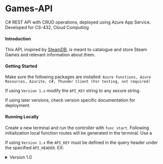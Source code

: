 # Games-API

C# REST API with CRUD operations, deployed using Azure App Service. 
Developed for CS-432, Cloud Computing

#### Introduction

This API, inspired by [SteamDB](https://steamdb.info/), is meant to catalogue and store Steam Games and relevant information about them. 

#### Getting Started

Make sure the following packages are installed: 
```Azure Functions, Azure Resources, Azurite, C#, Thunder Client (For testing, not required)```

If using ```Version 1.x``` modify the ```API_KEY``` string to any secure string.

If using later versions, check version specific documentation for deployment.

#### Running Locally

Create a new terminal and run the controller with ```func start```. Following initialization local function routes will be generated in the terminal. Use a 

If using ```Version 1.x``` the ```API_KEY``` must be defined in the query header under the specified ```API_HEADER```. EX:

<details>
<summary>Version 1.0</summary>
  #### Deploying to Azure
  Create a Function App with desired settings in the Azure portal, and then deploy to the Function App.
</details>
